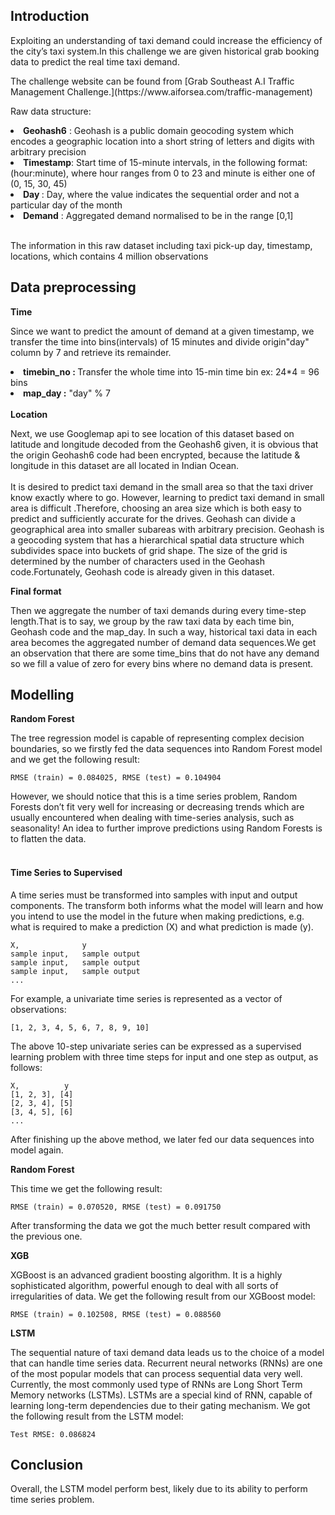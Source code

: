 <h2>Introduction</h2>
<p>Exploiting an understanding of taxi demand could increase the efficiency of the city’s taxi system.In this challenge we are given historical grab booking data to predict the real time taxi demand.</p>
<p>The challenge website can be found from [Grab Southeast A.I Traffic Management Challenge.](https://www.aiforsea.com/traffic-management)</p>
<p>Raw data structure:</p>
<li><b>Geohash6</b> : Geohash is a public domain geocoding system which encodes a geographic location into a short string of letters and digits with arbitrary precision</li>
<li><b>Timestamp</b>:
Start time of 15-minute intervals, in the following format: (hour:minute), where hour ranges from 0 to 23 and minute is either one of (0, 15, 30, 45) </li>
<li><b>Day </b>: Day, where the value indicates the sequential order and not a particular day of the month</li>
<li><b>Demand</b> : Aggregated demand normalised to be in the range [0,1]</li><br>
<p>The information in this raw dataset including taxi pick-up day, timestamp, locations, which contains 4 million observations</p>
<h2>Data preprocessing</h2>
<b>Time</b>
<p> Since we want to predict the amount of demand at a given timestamp, we transfer the time into bins(intervals) of 15 minutes and divide origin"day" column by 7 and retrieve its remainder.</p>
<li><b>timebin_no : </b> Transfer the whole time into 15-min time bin ex: 24*4 = 96 bins</li>
<li><b>map_day :</b> "day" % 7 </li>
<br>
<b>Location</b>
<p>Next, we use Googlemap api to see location of this dataset based on latitude and longitude decoded from the Geohash6 given, it is obvious that the origin Geohash6 code had been encrypted, because the latitude & longitude in this dataset are all located in Indian Ocean.<br><br>
It is desired to predict taxi demand in the small area so that the taxi driver know exactly where to go. However, learning to predict taxi demand in small area is difficult .Therefore, choosing an area size which is both easy to predict and sufficiently accurate for the drives. Geohash can divide a geographical area into smaller subareas with arbitrary precision. Geohash is a geocoding system that has a
hierarchical spatial data structure which subdivides space into buckets of grid shape. The size of the grid is determined by the number of characters used in the Geohash code.Fortunately, Geohash code is already given in this dataset.</p>
<b>Final format</b>
<p>
Then we aggregate the number of taxi demands during every time-step length.That is to say, we group by the raw taxi data by each time bin, Geohash code and the map_day. In such a way, historical taxi data in each area becomes the aggregated number of demand data sequences.We get an observation that there are some time_bins that do not have any demand so we fill a value of zero for every bins where no demand data is present.
</p>


<h2>Modelling</h2>

<b>Random Forest</b>
<p>The tree regression model is capable of representing complex decision boundaries, so we firstly fed the data sequences into Random Forest model and we get the following result:</p>

```
RMSE (train) = 0.084025, RMSE (test) = 0.104904
```

<p>However, we should notice that this is a time series problem, Random Forests don’t fit very well for increasing or decreasing trends which are usually encountered when dealing with time-series analysis, such as seasonality! An idea to further improve predictions using Random Forests is to flatten the data.<br><br>
<h4>Time Series to Supervised</h4>
A time series must be transformed into samples with input and output components. The transform both informs what the model will learn and how you intend to use the model in the future when making predictions, e.g. what is required to make a prediction (X) and what prediction is made (y). </p>

```
X,              y
sample input,   sample output
sample input,   sample output
sample input,   sample output
...
```

<p>For example, a univariate time series is represented as a vector of observations:</p>

```
[1, 2, 3, 4, 5, 6, 7, 8, 9, 10]
```

<p>The above 10-step univariate series can be expressed as a supervised learning problem with three time steps for input and one step as output, as follows:</p>

```
X,          y
[1, 2, 3], [4]
[2, 3, 4], [5]
[3, 4, 5], [6]
...
```

<p>After finishing up the above method, we later fed our data sequences into model again.</p>

<b>Random Forest</b>
<p>This time we get the following result:</p>

```
RMSE (train) = 0.070520, RMSE (test) = 0.091750
```
<p> After transforming the data we got the much better result compared with the previous one. </p>

<b>XGB</b>
<p>XGBoost is an advanced gradient boosting algorithm. It is a highly sophisticated algorithm, powerful enough to deal with all sorts of irregularities of data. We get the following result from our XGBoost model:</p>

```
RMSE (train) = 0.102508, RMSE (test) = 0.088560
```

<b>LSTM</b>
<p>The sequential nature of taxi demand data leads us to the
choice of a model that can handle time series data. Recurrent
neural networks (RNNs) are one of the most popular models
that can process sequential data very well. Currently, the most commonly used type of RNNs are Long Short Term Memory networks (LSTMs). LSTMs are a special
kind of RNN, capable of learning long-term dependencies due
to their gating mechanism. We got the following result from the LSTM model:</p>

```
Test RMSE: 0.086824
```
<h2>Conclusion</h2>
<p>Overall, the LSTM model perform best, likely due to its ability to perform time series problem.</p>
